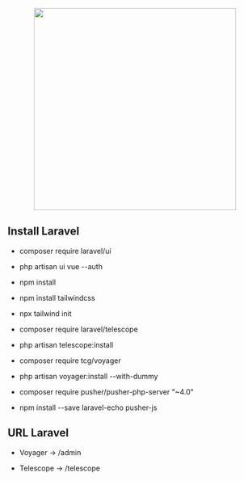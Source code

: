 <p align="center"><img src="https://res.cloudinary.com/dtfbvvkyp/image/upload/v1566331377/laravel-logolockup-cmyk-red.svg" width="400"></p>


## Install Laravel

- composer require laravel/ui

- php artisan ui vue --auth

- npm install

- npm install tailwindcss

- npx tailwind init

- composer require laravel/telescope

- php artisan telescope:install

- composer require tcg/voyager

- php artisan voyager:install --with-dummy

- composer require pusher/pusher-php-server "~4.0"

- npm install --save laravel-echo pusher-js

## URL Laravel

- Voyager -> /admin

- Telescope -> /telescope             



